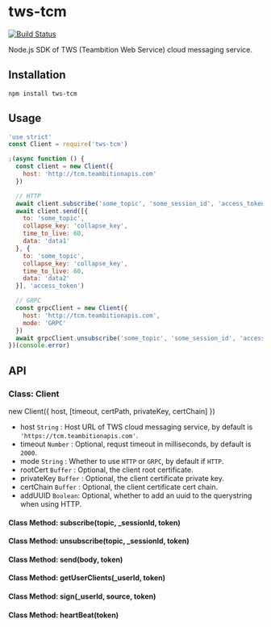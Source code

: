 # tws-tcm
[![Build Status](https://travis-ci.org/teambition/tws-tcm.svg?branch=master)](https://travis-ci.org/teambition/tws-tcm)

Node.js SDK of TWS (Teambition Web Service) cloud messaging service.

## Installation

```
npm install tws-tcm
```

## Usage

```js
'use strict'
const Client = require('tws-tcm')

;(async function () {
  const client = new Client({
    host: 'http://tcm.teambitionapis.com'
  })

  // HTTP
  await client.subscribe('some_topic', 'some_session_id', 'access_token')
  await client.send([{
    to: 'some_topic',
    collapse_key: 'collapse_key',
    time_to_live: 60,
    data: 'data1'
  }, {
    to: 'some_topic',
    collapse_key: 'collapse_key',
    time_to_live: 60,
    data: 'data2'
  }], 'access_token')

  // GRPC
  const grpcClient = new Client({
    host: 'http://tcm.teambitionapis.com',
    mode: 'GRPC'
  })
  await grpcClient.unsubscribe('some_topic', 'some_session_id', 'access_token')
})(console.error)
```

## API

### Class: Client

new Client({ host, [timeout, certPath, privateKey, certChain] })

- host `String` : Host URL of TWS cloud messaging service, by default is `'https://tcm.teambitionapis.com'`.
- timeout `Number` : Optional, requst timeout in milliseconds, by default is `2000`.
- mode `String` : Whether to use `HTTP` or `GRPC`, by default if `HTTP`.
- rootCert `Buffer` : Optional, the client root certificate.
- privateKey `Buffer` : Optional, the client certificate private key.
- certChain `Buffer` : Optional, the client certificate cert chain.
- addUUID `Boolean`: Optional, whether to add an uuid to the querystring when using HTTP.

#### Class Method: subscribe(topic, _sessionId, token)

#### Class Method: unsubscribe(topic, _sessionId, token)

#### Class Method: send(body, token)

#### Class Method: getUserClients(_userId, token)

#### Class Method: sign(_userId, source, token)

#### Class Method: heartBeat(token)
